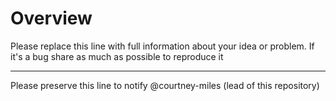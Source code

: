 # Overview

Please replace this line with full information about your idea or problem. If it's a bug share as much as possible to reproduce it

---

Please preserve this line to notify @courtney-miles (lead of this repository)

